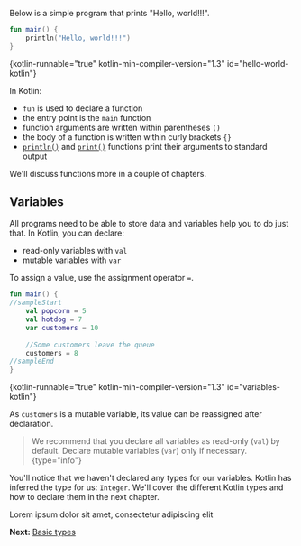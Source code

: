 [//]: # (title: Hello world)

Below is a simple program that prints "Hello, world!!!".

```kotlin
fun main() {
    println("Hello, world!!!")
}
```
{kotlin-runnable="true" kotlin-min-compiler-version="1.3" id="hello-world-kotlin"}

In Kotlin:
* `fun` is used to declare a function
* the entry point is the `main` function
* function arguments are written within parentheses `()`
* the body of a function is written within curly brackets `{}`
* [`println()`](https://kotlinlang.org/api/latest/jvm/stdlib/kotlin.io/println.html) and [`print()`](https://kotlinlang.org/api/latest/jvm/stdlib/kotlin.io/print.html) functions print their arguments to standard output

We'll discuss functions more in a couple of chapters.

## Variables

All programs need to be able to store data and variables help you to do just that. In Kotlin, you can declare:
* read-only variables with `val`
* <tooltip tooltip="mutable"> mutable </tooltip> variables with `var`

To assign a value, use the assignment operator `=`.

```kotlin
fun main() { 
//sampleStart
    val popcorn = 5
    val hotdog = 7
    var customers = 10
    
    //Some customers leave the queue
    customers = 8
//sampleEnd
}
```
{kotlin-runnable="true" kotlin-min-compiler-version="1.3" id="variables-kotlin"}

As `customers` is a mutable variable, its value can be reassigned after declaration.

> We recommend that you declare all variables as read-only (`val`) by default. Declare mutable variables (`var`) only if 
> necessary.
{type="info"}

You'll notice that we haven't declared any types for our variables. Kotlin has inferred the type for us: `Integer`. We'll cover
the different Kotlin types and how to declare them in the next chapter.

<deflist collapsible="true">
    <def title="Practice tasks">
        Lorem ipsum dolor sit amet, consectetur adipiscing elit
    </def>
</deflist>

**Next:** [Basic types](kotlin-tour-basic-types.md)
